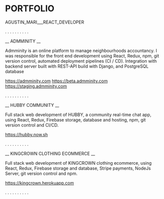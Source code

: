 # PORTFOLIO
AGUSTIN_MARI___REACT_DEVELOPER

. . . . . . . . . . 

__ ADMMINITY __

Admminity is an online platform to manage neighbourhoods accountancy. 
I was responsible for the front end development using React, Redux, npm, git version control, automated deployment pipelines (CI / CD). Integration with backend server built with REST-API build with Django, and PostgreSQL database       

https://admminity.com 
https://beta.admminity.com  
https://staging.admminity.com

. . . . . . . . . . 

__ HUBBY COMMUNITY __

Full stack web development of HUBBY, a community real-time chat app, using React, Redux, Firebase storage, database and hosting, npm, git version control and CI/CD.                                                    

https://hubby.now.sh 

. . . . . . . . . .

__ KINGCROWN CLOTHING ECOMMERCE __

Full stack web development of KINGCROWN clothing ecommerce,  using React, Redux, Firebase storage and database, Stripe payments, NodeJs Server, git version control and npm.

https://kingcrown.herokuapp.com

. . . . . . . . . .
